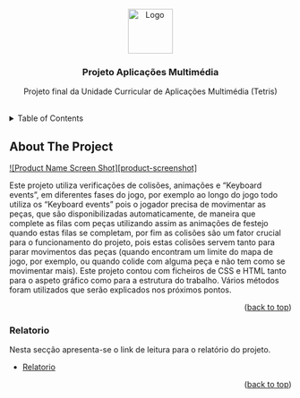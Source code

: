 <br />
<div align="center">
  <a href="https://goncalonevescorreia.github.io/tetris/">
    <img src="images/logo.png" alt="Logo" width="80" height="80">
  </a>

  <h3 align="center">Projeto Aplicações Multimédia</h3>

  <p align="center">
    Projeto final da Unidade Curricular de Aplicações Multimédia (Tetris)
    <br />
    <br />
  </p>
</div>

<details>
  <summary>Table of Contents</summary>
  <ol>
    <li>
      <a href="#about-the-project">Sobre o Projeto</a>
      <ul>
        <li><a href="#built-with">Relatório</a></li>
      </ul>
    </li>   
 </ol>
</details>


## About The Project

[![Product Name Screen Shot][product-screenshot]](https://example.com)

Este projeto utiliza verificações de colisões, animações e “Keyboard events”, em diferentes fases do jogo, por exemplo ao longo do jogo todo utiliza os “Keyboard events” pois o jogador precisa de movimentar as peças, que são disponibilizadas automaticamente, de maneira que complete as filas com peças utilizando assim as animações de festejo quando estas filas se completam, por fim as colisões são um fator crucial para o funcionamento do projeto, pois estas colisões servem tanto para parar movimentos das peças (quando encontram um limite do mapa de jogo, por exemplo, ou quando colide com alguma peça e não tem como se movimentar mais). Este projeto contou com ficheiros de CSS e HTML tanto para o aspeto gráfico como para a estrutura do trabalho. Vários métodos foram utilizados que serão explicados nos próximos pontos. 


<p align="right">(<a href="#top">back to top</a>)</p>

### Relatorio
Nesta secção apresenta-se o link de leitura para o relatório do projeto.

* [Relatorio](ipsantarem-my.sharepoint.com/:w:/g/personal/190100365_esg_ipsantarem_pt/EZzxYywaAJFMiPkJlTmpJ8QBIeB7Y3fBzfKtRamecUF5cQ?email=antonio.roberto%40esg.ipsantarem.pt&e=H4IZ7N)

<p align="right">(<a href="#top">back to top</a>)</p>
